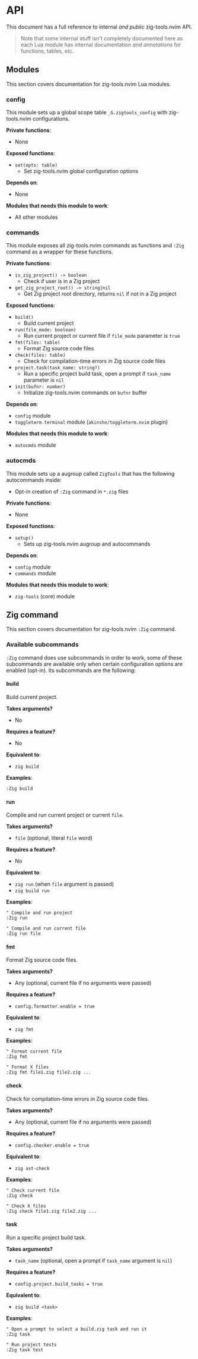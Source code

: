 # API

This document has a full reference to internal _and public_ zig-tools.nvim API.

> Note that some internal stuff isn't completely documented here as each Lua module has internal
> documentation _and annotations_ for functions, tables, etc.


## Modules

This section covers documentation for zig-tools.nvim Lua modules.


### config

This module sets up a global scope table `_G.zigtools_config` with zig-tools.nvim
configurations.

**Private functions**:
- None

**Exposed functions**:
- `set(opts: table)`
    - Set zig-tools.nvim global configuration options

**Depends on**:
- None

**Modules that needs this module to work**:
- All other modules


### commands

This module exposes all zig-tools.nvim commands as functions and `:Zig` command as a wrapper for
these functions.

**Private functions**:
- `is_zig_project() -> boolean`
    - Check if user is in a Zig project
- `get_zig_project_root() -> string|nil`
    - Get Zig project root directory, returns `nil` if not in a Zig project

**Exposed functions**:
- `build()`
    - Build current project
- `run(file_mode: boolean)`
    - Run current project or current file if `file_mode` parameter is `true`
- `fmt(files: table)`
    - Format Zig source code files
- `check(files: table)`
    - Check for compilation-time errors in Zig source code files
- `project.task(task_name: string?)`
    - Run a specific project build task, open a prompt if `task_name` parameter is `nil`
- `init(bufnr: number)`
    - Initialize zig-tools.nvim commands on `bufnr` buffer

**Depends on**:
- `config` module
- `toggleterm.terminal` module (`akinsho/toggleterm.nvim` plugin)

**Modules that needs this module to work**:
- `autocmds` module


### autocmds

This module sets up a augroup called `ZigTools` that has the following autocommands inside:
- Opt-in creation of `:Zig` command in `*.zig` files

**Private functions**:
- None

**Exposed functions**:
- `setup()`
    - Sets up zig-tools.nvim augroup and autocommands

**Depends on**:
- `config` module
- `commands` module

**Modules that needs this module to work**:
- `zig-tools` (core) module


## Zig command

This section covers documentation for zig-tools.nvim `:Zig` command.


### Available subcommands

`:Zig` command does use subcommands in order to work, some of these subcommands are available
only when certain configuration options are enabled (opt-in). Its subcommands are the following:


#### build

Build current project.

**Takes arguments?**
- No

**Requires a feature?**
- No

**Equivalent to**:
- `zig build`

**Examples**:
```vim
:Zig build
```


#### run

Compile and run current project or current `file`.

**Takes arguments?**
- `file` (optional, literal `file` word)

**Requires a feature?**
- No

**Equivalent to**:
- `zig run` (when `file` argument is passed)
- `zig build run`

**Examples**:
```vim
" Compile and run project
:Zig run

" Compile and run current file
:Zig run file
```


#### fmt

Format Zig source code files.

**Takes arguments?**
- Any (optional, current file if no arguments were passed)
  
**Requires a feature?**
- `config.formatter.enable = true`

**Equivalent to**:
- `zig fmt`

**Examples**:
```vim
" Format current file
:Zig fmt

" Format X files
:Zig fmt file1.zig file2.zig ...
```


#### check

Check for compilation-time errors in Zig source code files.

**Takes arguments?**
- Any (optional, current file if no arguments were passed)
  
**Requires a feature?**
- `config.checker.enable = true`

**Equivalent to**:
- `zig ast-check`

**Examples**:
```vim
" Check current file
:Zig check

" Check X files
:Zig check file1.zig file2.zig ...
```


#### task

Run a specific project build task.

**Takes arguments?**
- `task_name` (optional, open a prompt if `task_name` argument is `nil`)

**Requires a feature?**
- `config.project.build_tasks = true`

**Equivalent to**:
- `zig build <task>`

**Examples**:
```vim
" Open a prompt to select a build.zig task and run it
:Zig task

" Run project tests
:Zig task test
```
